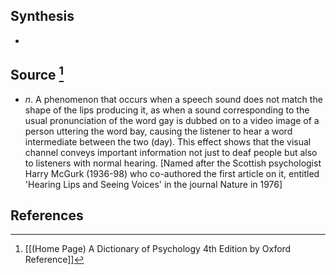 ## Synthesis
- 
## Source [^1]
- $n$. A phenomenon that occurs when a speech sound does not match the shape of the lips producing it, as when a sound corresponding to the usual pronunciation of the word gay is dubbed on to a video image of a person uttering the word bay, causing the listener to hear a word intermediate between the two (day). This effect shows that the visual channel conveys important information not just to deaf people but also to listeners with normal hearing. \[Named after the Scottish psychologist Harry McGurk (1936-98) who co-authored the first article on it, entitled 'Hearing Lips and Seeing Voices' in the journal Nature in 1976]
## References

[^1]: [[(Home Page) A Dictionary of Psychology 4th Edition by Oxford Reference]]